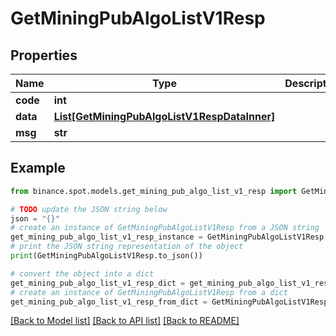 # GetMiningPubAlgoListV1Resp


## Properties

Name | Type | Description | Notes
------------ | ------------- | ------------- | -------------
**code** | **int** |  | [optional] 
**data** | [**List[GetMiningPubAlgoListV1RespDataInner]**](GetMiningPubAlgoListV1RespDataInner.md) |  | [optional] 
**msg** | **str** |  | [optional] 

## Example

```python
from binance.spot.models.get_mining_pub_algo_list_v1_resp import GetMiningPubAlgoListV1Resp

# TODO update the JSON string below
json = "{}"
# create an instance of GetMiningPubAlgoListV1Resp from a JSON string
get_mining_pub_algo_list_v1_resp_instance = GetMiningPubAlgoListV1Resp.from_json(json)
# print the JSON string representation of the object
print(GetMiningPubAlgoListV1Resp.to_json())

# convert the object into a dict
get_mining_pub_algo_list_v1_resp_dict = get_mining_pub_algo_list_v1_resp_instance.to_dict()
# create an instance of GetMiningPubAlgoListV1Resp from a dict
get_mining_pub_algo_list_v1_resp_from_dict = GetMiningPubAlgoListV1Resp.from_dict(get_mining_pub_algo_list_v1_resp_dict)
```
[[Back to Model list]](../README.md#documentation-for-models) [[Back to API list]](../README.md#documentation-for-api-endpoints) [[Back to README]](../README.md)


